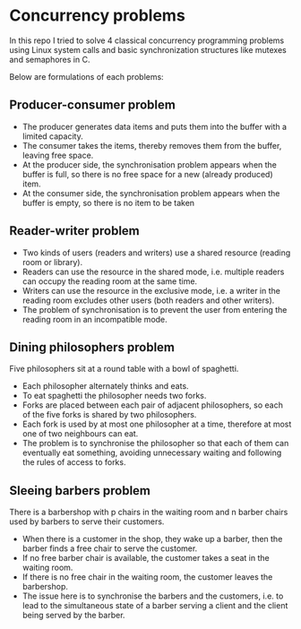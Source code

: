 # Concurrency problems
In this repo I tried to solve 4 classical concurrency programming problems using Linux system calls and basic synchronization structures like mutexes and semaphores in C.

Below are formulations of each problems:

## Producer-consumer problem
- The producer generates data items and puts them into
the buffer with a limited capacity.
- The consumer takes the items, thereby removes them
from the buffer, leaving free space.
- At the producer side, the synchronisation problem
appears when the buffer is full, so there is no free space
for a new (already produced) item.
- At the consumer side, the synchronisation problem
appears when the buffer is empty, so there is no item
to be taken

## Reader-writer problem
- Two kinds of users (readers and writers) use a
shared resource (reading room or library).
- Readers can use the resource in the shared mode, i.e.
multiple readers can occupy the reading room at the
same time.
- Writers can use the resource in the exclusive mode, i.e.
a writer in the reading room excludes other users
(both readers and other writers).
- The problem of synchronisation is to prevent the user
from entering the reading room in an incompatible
mode.

## Dining philosophers problem
Five philosophers sit at a round table with a bowl of
spaghetti.
- Each philosopher alternately thinks and eats.
- To eat spaghetti the philosopher needs two forks.
- Forks are placed between each pair of adjacent
philosophers, so each of the five forks is shared by two
philosophers.
- Each fork is used by at most one philosopher at a time,
therefore at most one of two neighbours can eat.
- The problem is to synchronise the philosopher so that each
of them can eventually eat something, avoiding
unnecessary waiting and following the rules of access to
forks.

## Sleeing barbers problem
There is a barbershop with p chairs in the waiting room
and n barber chairs used by barbers to serve their
customers.
- When there is a customer in the shop, they wake up a
barber, then the barber finds a free chair to serve the
customer.
- If no free barber chair is available, the customer takes a seat
in the waiting room.
- If there is no free chair in the waiting room, the customer
leaves the barbershop.
- The issue here is to synchronise the barbers and the
customers, i.e. to lead to the simultaneous state of a barber
serving a client and the client being served by the barber.